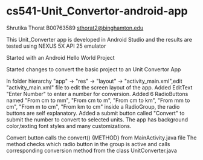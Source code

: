 # cs541-Unit_Convertor-android-app



Shrutika Thorat 
B00763589
sthorat2@binghamton.edu


This Unit_Converter app is developed in Android Studio and the results are tested using NEXUS 5X API 25 emulator

Started with an Android Hello World Project

Started changes to convert the basic project to an Unit Convertor App

In folder hierarchy "app" -> "res" -> "layout" -> "activity_main.xml",edit "activity_main.xml" file to edit the screen layout of the app. Added EditText "Enter Number" to enter a number for conversion.
Added 6 RadioButtons named "From cm to mm", "From cm to m", "From cm to km", "From mm to cm", "From m to cm", "From km to cm" inside a RadioGroup, the radio buttons are self explanatory.
Added a submit button called "Convert" to submit the number to convert to selected units.
The app has background color,texting font styles and many customizations.

Convert button calls the convert() {METHOD} from MainActivity.java file 
The method checks which radio button in the group is active and calls corresponding conversion method from the class UnitConverter.java


